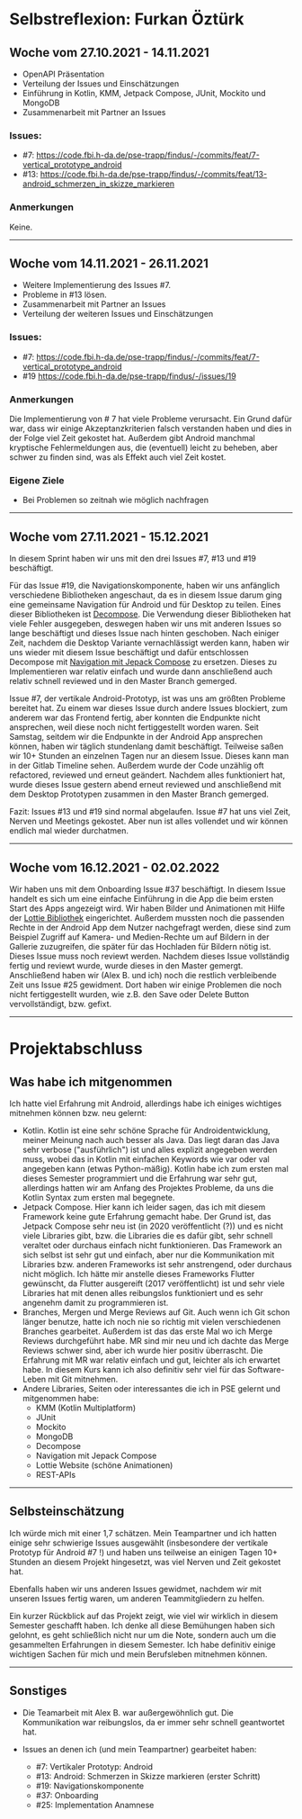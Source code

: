 # Selbstreflexion: Furkan Öztürk
## Woche vom 27.10.2021 - 14.11.2021
- OpenAPI Präsentation
- Verteilung der Issues und Einschätzungen
- Einführung in Kotlin, KMM, Jetpack Compose, JUnit, Mockito und MongoDB
- Zusammenarbeit mit Partner an Issues

### Issues:
- #7: https://code.fbi.h-da.de/pse-trapp/findus/-/commits/feat/7-vertical_prototype_android
- #13: https://code.fbi.h-da.de/pse-trapp/findus/-/commits/feat/13-android_schmerzen_in_skizze_markieren

### Anmerkungen
Keine.

---

## Woche vom 14.11.2021 - 26.11.2021
- Weitere Implementierung des Issues #7.
- Probleme in #13 lösen.
- Zusammenarbeit mit Partner an Issues
- Verteilung der weiteren Issues und Einschätzungen

### Issues:
- #7: https://code.fbi.h-da.de/pse-trapp/findus/-/commits/feat/7-vertical_prototype_android
- #19 https://code.fbi.h-da.de/pse-trapp/findus/-/issues/19

### Anmerkungen
Die Implementierung von # 7 hat viele Probleme verursacht. Ein Grund dafür war, dass wir einige Akzeptanzkriterien falsch verstanden haben und dies in der Folge viel Zeit gekostet hat. Außerdem gibt Android manchmal kryptische Fehlermeldungen aus, die (eventuell) leicht zu beheben, aber schwer zu finden sind, was als Effekt auch viel Zeit kostet.

### Eigene Ziele
- Bei Problemen so zeitnah wie möglich nachfragen

---

## Woche vom 27.11.2021 - 15.12.2021

In diesem Sprint haben wir uns mit den drei Issues #7, #13 und #19 beschäftigt.

Für das Issue #19, die Navigationskomponente, haben wir uns anfänglich verschiedene Bibliotheken angeschaut, da es in diesem Issue darum ging eine gemeinsame Navigation für Android und für Desktop zu teilen. Eines dieser Bibliotheken ist [Decompose](https://github.com/arkivanov/Decompose). Die Verwendung dieser Bibliotheken hat viele Fehler ausgegeben, deswegen haben wir uns mit anderen Issues so lange beschäftigt und dieses Issue nach hinten geschoben. Nach einiger Zeit, nachdem die Desktop Variante vernachlässigt werden kann, haben wir uns wieder mit diesem Issue beschäftigt und dafür entschlossen Decompose mit [Navigation mit Jepack Compose](https://developer.android.com/jetpack/compose/navigation) zu ersetzen. Dieses zu Implementieren war relativ einfach und wurde dann anschließend auch relativ schnell reviewed und in den Master Branch gemerged.

Issue #7, der vertikale Android-Prototyp, ist was uns am größten Probleme bereitet hat. Zu einem war dieses Issue durch andere Issues blockiert, zum anderem war das Frontend fertig, aber konnten die Endpunkte nicht ansprechen, weil diese noch nicht fertiggestellt worden waren. Seit Samstag, seitdem wir die Endpunkte in der Android App ansprechen können, haben wir täglich stundenlang damit beschäftigt. Teilweise saßen wir 10+ Stunden an einzelnen Tagen nur an diesem Issue. Dieses kann man in der Gitlab Timeline sehen. Außerdem wurde der Code unzählig oft refactored, reviewed und erneut geändert. Nachdem alles funktioniert hat, wurde dieses Issue gestern abend erneut reviewed und anschließend mit dem Desktop Prototypen zusammen in den Master Branch gemerged.

Fazit:
Issues #13 und #19 sind normal abgelaufen. Issue #7 hat uns viel Zeit, Nerven und Meetings gekostet. Aber nun ist alles vollendet und wir können endlich mal wieder durchatmen.

---

## Woche vom 16.12.2021 - 02.02.2022

Wir haben uns mit dem Onboarding Issue #37 beschäftigt. In diesem Issue handelt es sich um eine einfache Einführung in die App die beim ersten Start des Apps angezeigt wird. Wir haben Bilder und Animationen mit Hilfe der [Lottie Bibliothek](https://lottiefiles.com/featured) eingerichtet. Außerdem mussten noch die passenden Rechte in der Android App dem Nutzer nachgefragt werden, diese sind zum Beispiel Zugriff auf Kamera- und Medien-Rechte um auf Bildern in der Gallerie zuzugreifen, die später für das Hochladen für Bildern nötig ist. Dieses Issue muss noch reviewt werden.
Nachdem dieses Issue vollständig fertig und reviewt wurde, wurde dieses in den Master gemergt. Anschließend haben wir (Alex B. und ich) noch die restlich verbleibende Zeit uns Issue #25 gewidment. Dort haben wir einige Problemen die noch nicht fertiggestellt wurden, wie z.B. den Save oder Delete Button vervollständigt, bzw. gefixt.

---

# Projektabschluss

## Was habe ich mitgenommen

Ich hatte viel Erfahrung mit Android, allerdings habe ich einiges wichtiges mitnehmen können bzw. neu gelernt:

- Kotlin. Kotlin ist eine sehr schöne Sprache für Androidentwicklung, meiner Meinung nach auch besser als Java. Das liegt daran das Java sehr verbose ("ausführlich") ist und alles explizit angegeben werden muss, wobei das in Kotlin mit einfachen Keywords wie var oder val angegeben kann (etwas Python-mäßig). Kotlin habe ich zum ersten mal dieses Semester programmiert und die Erfahrung war sehr gut, allerdings hatten wir am Anfang des Projektes Probleme, da uns die Kotlin Syntax zum ersten mal begegnete.
- Jetpack Compose. Hier kann ich leider sagen, das ich mit diesem Framework keine gute Erfahrung gemacht habe. Der Grund ist, das Jetpack Compose sehr neu ist (in 2020 veröffentlicht (?)) und es nicht viele Libraries gibt, bzw. die Libraries die es dafür gibt, sehr schnell veraltet oder durchaus einfach nicht funktionieren. Das Framework an sich selbst ist sehr gut und einfach, aber nur die Kommunikation mit Libraries bzw. anderen Frameworks ist sehr anstrengend, oder durchaus nicht möglich. Ich hätte mir anstelle dieses Frameworks Flutter gewünscht, da Flutter ausgereift (2017 veröffentlicht) ist und sehr viele Libraries hat mit denen alles reibungslos funktioniert und es sehr angenehm damit zu programmieren ist.
- Branches, Mergen und Merge Reviews auf Git. Auch wenn ich Git schon länger benutze, hatte ich noch nie so richtig mit vielen verschiedenen Branches gearbeitet. Außerdem ist das das erste Mal wo ich Merge Reviews durchgeführt habe. MR sind mir neu und ich dachte das Merge Reviews schwer sind, aber ich wurde hier positiv überrascht. Die Erfahrung mit MR war relativ einfach und gut, leichter als ich erwartet habe. In diesem Kurs kann ich also definitiv sehr viel für das Software-Leben mit Git mitnehmen.
- Andere Libraries, Seiten oder interessantes die ich in PSE gelernt und mitgenommen habe:
    - KMM (Kotlin Multiplatform)
    - JUnit
    - Mockito
    - MongoDB
    - Decompose
    - Navigation mit Jepack Compose
    - Lottie Website (schöne Animationen)
    - REST-APIs

---

## Selbsteinschätzung

Ich würde mich mit einer 1,7 schätzen. Mein Teampartner und ich hatten einige sehr schwierige Issues ausgewählt (insbesondere der vertikale Prototyp für Android #7 !) und haben uns teilweise an einigen Tagen 10+ Stunden an diesem Projekt hingesetzt, was viel Nerven und Zeit gekostet hat. 

Ebenfalls haben wir uns anderen Issues gewidmet, nachdem wir mit unseren Issues fertig waren, um anderen Teammitgliedern zu helfen.

Ein kurzer Rückblick auf das Projekt zeigt, wie viel wir wirklich in diesem Semester geschafft haben. Ich denke all diese Bemühungen haben sich gelohnt, es geht schließlich nicht nur um die Note, sondern auch um die gesammelten Erfahrungen in diesem Semester. Ich habe definitiv einige wichtigen Sachen für mich und mein Berufsleben mitnehmen können.

---

## Sonstiges

- Die Teamarbeit mit Alex B. war außergewöhnlich gut. Die Kommunikation war reibungslos, da er immer sehr schnell geantwortet hat.

- Issues an denen ich (und mein Teampartner) gearbeitet haben:
    - #7: Vertikaler Prototyp: Android
    - #13: Android: Schmerzen in Skizze markieren (erster Schritt)
    - #19: Navigationskomponente
    - #37: Onboarding
    - #25: Implementation Anamnese

